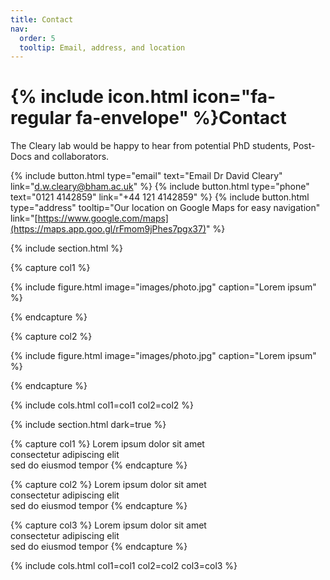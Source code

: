 ```yaml
---
title: Contact
nav:
  order: 5
  tooltip: Email, address, and location
---
```


# {% include icon.html icon="fa-regular fa-envelope" %}Contact

The Cleary lab would be happy to hear from potential PhD students, Post-Docs and collaborators. 

{%
  include button.html
  type="email"
  text="Email Dr David Cleary"
  link="d.w.cleary@bham.ac.uk"
%}
{%
  include button.html
  type="phone"
  text="0121 4142859"
  link="+44 121 4142859"
%}
{%
  include button.html
  type="address"
  tooltip="Our location on Google Maps for easy navigation"
  link="[https://www.google.com/maps](https://maps.app.goo.gl/rFmom9jPhes7pgx37)"
%}

{% include section.html %}

{% capture col1 %}

{%
  include figure.html
  image="images/photo.jpg"
  caption="Lorem ipsum"
%}

{% endcapture %}

{% capture col2 %}

{%
  include figure.html
  image="images/photo.jpg"
  caption="Lorem ipsum"
%}

{% endcapture %}

{% include cols.html col1=col1 col2=col2 %}

{% include section.html dark=true %}

{% capture col1 %}
Lorem ipsum dolor sit amet  
consectetur adipiscing elit  
sed do eiusmod tempor
{% endcapture %}

{% capture col2 %}
Lorem ipsum dolor sit amet  
consectetur adipiscing elit  
sed do eiusmod tempor
{% endcapture %}

{% capture col3 %}
Lorem ipsum dolor sit amet  
consectetur adipiscing elit  
sed do eiusmod tempor
{% endcapture %}

{% include cols.html col1=col1 col2=col2 col3=col3 %}
